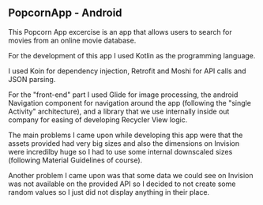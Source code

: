 ## __PopcornApp - Android__

This Popcorn App excercise is an app that allows users to search for movies from an online movie database.

For the development of this app I used Kotlin as the programming language.

I used Koin for dependency injection, Retrofit and Moshi for API calls and JSON parsing.

For the "front-end" part I used Glide for image processing, the android Navigation component for navigation around the app (following the "single Activity" architecture), and a library that we use internally inside out company for easing of developing Recycler View logic.

The main problems I came upon while developing this app were that the assets provided had very big sizes and also the dimensions on Invision were incredilby huge so I had to use some internal downscaled sizes (following Material Guidelines of course).

Another problem I came upon was that some data we could see on Invision was not available on the provided API so I decided to not create some random values so I just did not display anything in their place.